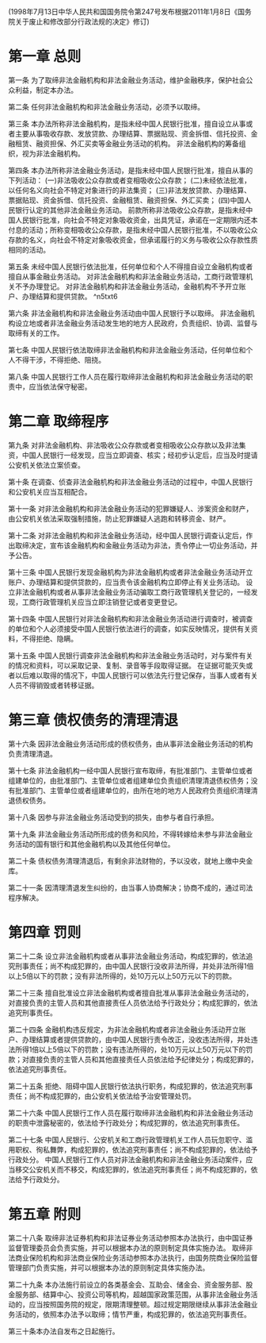 (1998年7月13日中华人民共和国国务院令第247号发布根据2011年1月8日《国务院关于废止和修改部分行政法规的决定》修订)
# 第一章 总则
第一条 为了取缔非法金融机构和非法金融业务活动，维护金融秩序，保护社会公众利益，制定本办法。

第二条 任何非法金融机构和非法金融业务活动，必须予以取缔。

第三条 本办法所称非法金融机构，是指未经中国人民银行批准，擅自设立从事或者主要从事吸收存款、发放贷款、办理结算、票据贴现、资金拆借、信托投资、金融租赁、融资担保、外汇买卖等金融业务活动的机构。
非法金融机构的筹备组织，视为非法金融机构。

第四条 本办法所称非法金融业务活动，是指未经中国人民银行批准，擅自从事的下列活动：
(一)非法吸收公众存款或者变相吸收公众存款；
(二)未经依法批准，以任何名义向社会不特定对象进行的非法集资；
(三)非法发放贷款、办理结算、票据贴现、资金拆借、信托投资、金融租赁、融资担保、外汇买卖；
(四)中国人民银行认定的其他非法金融业务活动。
前款所称非法吸收公众存款，是指未经中国人民银行批准，向社会不特定对象吸收资金，出具凭证，承诺在一定期限内还本付息的活动；所称变相吸收公众存款，是指未经中国人民银行批准，不以吸收公众存款的名义，向社会不特定对象吸收资金，但承诺履行的义务与吸收公众存款性质相同的活动。

第五条 未经中国人民银行依法批准，任何单位和个人不得擅自设立金融机构或者擅自从事金融业务活动。
对非法金融机构和非法金融业务活动，工商行政管理机关不予办理登记。
对非法金融机构和非法金融业务活动，金融机构不予开立账户、办理结算和提供贷款。 ^n5txt6

第六条 非法金融机构和非法金融业务活动由中国人民银行予以取缔。
非法金融机构设立地或者非法金融业务活动发生地的地方人民政府，负责组织、协调、监督与取缔有关的工作。

第七条 中国人民银行依法取缔非法金融机构和非法金融业务活动，任何单位和个人不得干涉，不得拒绝、阻挠。

第八条 中国人民银行工作人员在履行取缔非法金融机构和非法金融业务活动的职责中，应当依法保守秘密。
# 第二章 取缔程序
第九条 对非法金融机构、非法吸收公众存款或者变相吸收公众存款以及非法集资，中国人民银行一经发现，应当立即调查、核实；经初步认定后，应当及时提请公安机关依法立案侦查。

第十条 在调查、侦查非法金融机构和非法金融业务活动的过程中，中国人民银行和公安机关应当互相配合。

第十一条 对非法金融机构和非法金融业务活动的犯罪嫌疑人、涉案资金和财产，由公安机关依法采取强制措施，防止犯罪嫌疑人逃跑和转移资金、财产。

第十二条 对非法金融机构和非法金融业务活动，经中国人民银行调查认定后，作出取缔决定，宣布该金融机构和金融业务活动为非法，责令停止一切业务活动，并予公告。

第十三条 中国人民银行发现金融机构为非法金融机构或者非法金融业务活动开立账户、办理结算和提供贷款的，应当责令该金融机构立即停止有关业务活动。
设立非法金融机构或者从事非法金融业务活动骗取工商行政管理机关登记的，一经发现，工商行政管理机关应当立即注销登记或者变更登记。

第十四条 中国人民银行对非法金融机构和非法金融业务活动进行调查时，被调查的单位和个人必须接受中国人民银行依法进行的调查，如实反映情况，提供有关资料，不得拒绝、隐瞒。

第十五条 中国人民银行调查非法金融机构和非法金融业务活动时，对与案件有关的情况和资料，可以采取记录、复制、录音等手段取得证据。
在证据可能灭失或者以后难以取得的情况下，中国人民银行可以依法先行登记保存，当事人或者有关人员不得销毁或者转移证据。
# 第三章 债权债务的清理清退
第十六条 因非法金融业务活动形成的债权债务，由从事非法金融业务活动的机构负责清理清退。

第十七条 非法金融机构一经中国人民银行宣布取缔，有批准部门、主管单位或者组建单位的，由批准部门、主管单位或者组建单位负责组织清理清退债权债务；没有批准部门、主管单位或者组建单位的，由所在地的地方人民政府负责组织清理清退债权债务。

第十八条 因参与非法金融业务活动受到的损失，由参与者自行承担。

第十九条 非法金融业务活动所形成的债务和风险，不得转嫁给未参与非法金融业务活动的国有银行和其他金融机构以及其他任何单位。

第二十条 债权债务清理清退后，有剩余非法财物的，予以没收，就地上缴中央金库。

第二十一条 因清理清退发生纠纷的，由当事人协商解决；协商不成的，通过司法程序解决。
# 第四章 罚则
第二十二条 设立非法金融机构或者从事非法金融业务活动，构成犯罪的，依法追究刑事责任；尚不构成犯罪的，由中国人民银行没收非法所得，并处非法所得1倍以上5倍以下的罚款；没有非法所得的，处10万元以上50万元以下的罚款。

第二十三条 擅自批准设立非法金融机构或者擅自批准从事非法金融业务活动的，对直接负责的主管人员和其他直接责任人员依法给予行政处分；构成犯罪的，依法追究刑事责任。

第二十四条 金融机构违反规定，为非法金融机构或者非法金融业务活动开立账户、办理结算或者提供贷款的，由中国人民银行责令改正，没收违法所得，并处违法所得1倍以上5倍以下的罚款；没有违法所得的，处10万元以上50万元以下的罚款；对直接负责的主管人员和其他直接责任人员依法给予纪律处分；构成犯罪的，依法追究刑事责任。

第二十五条 拒绝、阻碍中国人民银行依法执行职务，构成犯罪的，依法追究刑事责任；尚不构成犯罪的，由公安机关依法给予治安管理处罚。

第二十六条 中国人民银行工作人员在履行取缔非法金融机构和非法金融业务活动的职责中泄露秘密的，依法给予行政处分；构成犯罪的，依法追究刑事责任。

第二十七条 中国人民银行、公安机关和工商行政管理机关工作人员玩忽职守、滥用职权、徇私舞弊，构成犯罪的，依法追究刑事责任；尚不构成犯罪的，依法给予行政处分。
中国人民银行工作人员对非法金融机构和非法金融业务活动案件，应当移交公安机关而不移交，构成犯罪的，依法追究刑事责任；尚不构成犯罪的，依法给予行政处分。
# 第五章 附则
第二十八条 取缔非法证券机构和非法证券业务活动参照本办法执行，由中国证券监督管理委员会负责实施，并可以根据本办法的原则制定具体实施办法。
取缔非法商业保险机构和非法商业保险业务活动参照本办法执行，由国务院商业保险监督管理部门负责实施，并可以根据本办法的原则制定具体实施办法。

第二十九条 本办法施行前设立的各类基金会、互助会、储金会、资金服务部、股金服务部、结算中心、投资公司等机构，超越国家政策范围，从事非法金融业务活动的，应当按照国务院的规定，限期清理整顿。超过规定期限继续从事非法金融业务活动的，依照本办法予以取缔；情节严重，构成犯罪的，依法追究刑事责任。

第三十条本办法自发布之日起施行。